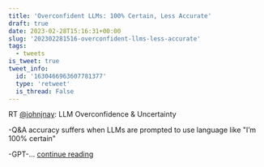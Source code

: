 ```yaml
---
title: 'Overconfident LLMs: 100% Certain, Less Accurate'
draft: true
date: 2023-02-28T15:16:31+00:00
slug: '202302281516-overconfident-llms-less-accurate'
tags:
  - tweets
is_tweet: true
tweet_info:
  id: '1630466963607781377'
  type: 'retweet'
  is_thread: False
---
```




RT [@johnjnay](https://x.com/johnjnay): LLM Overconfidence &amp; Uncertainty

-Q&amp;A accuracy suffers when LLMs are prompted to use language like "I’m 100% certain"

-GPT-… [continue reading](https://x.com/sytelus/status/1630466963607781377)
